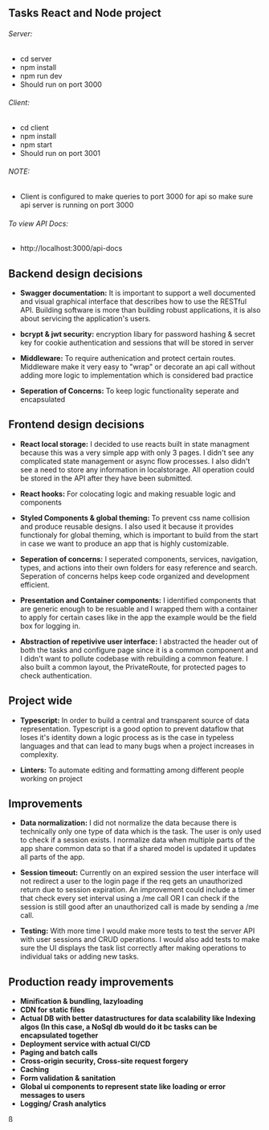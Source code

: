 ## Tasks React and Node project

###### Server:
-   cd server
-   npm install
-   npm run dev
-   Should run on port 3000

###### Client:
-   cd client
-   npm install
-   npm start
-   Should run on port 3001

###### NOTE:
-   Client is configured to make queries to port 3000 for api so make sure api server is running on port 3000

###### To view API Docs:
-   http://localhost:3000/api-docs



## Backend design decisions
-   **Swagger documentation:** It is important to support a well documented and visual graphical interface that describes how to use the RESTful API. Building software is more than building robust applications, it is also about servicing the application's users.

-   **bcrypt & jwt security:** encryption libary for password hashing & secret key for cookie authentication and sessions that will be stored in server
    
-   **Middleware:** To require authenication and protect certain routes. Middleware make it very easy to "wrap" or decorate an api call without adding more logic to implementation which is considered bad practice

-   **Seperation of Concerns:** To keep logic functionality seperate and encapsulated


## Frontend design decisions

-   **React local storage:** I decided to use reacts built in state managment because this was a very simple app with only 3 pages. I didn't see any complicated state management or async flow processes. I also didn't see a need to store any information in localstorage. All operation could be stored in the API after they have been submitted.

-   **React hooks:** For colocating logic and making resuable logic and components

-   **Styled Components & global theming:** To prevent css name collision and produce reusable designs. I also used it because it provides functionaly for global theming, which is important to build from the start in case we want to produce an app that is highly customizable.

-   **Seperation of concerns:** I seperated components, services, navigation, types, and actions into their own folders for easy reference and search. Seperation of concerns helps keep code organized and development efficient.

-   **Presentation and Container components:** I identified components that are generic enough to be resuable and I wrapped them with a container to apply for certain cases like in the app the example would be the field box for logging in.

-   **Abstraction of repetivive user interface:** I abstracted the header out of both the tasks and configure page since it is a common component and I didn't want to pollute codebase with rebuilding a common feature. I also built a common layout, the PrivateRoute, for protected pages to check authentication.

## Project wide

-   **Typescript:** In order to build a central and transparent source of data representation. Typescript is a good option to prevent dataflow that loses it's identity down a logic process as is the case in typeless languages and that can lead to many bugs when a project increases in complexity.

-   **Linters:** To automate editing and formatting among different people working on project


## Improvements

-   **Data normalization:** I did not normalize the data because there is technically only one type of data which is the task. The user is only used to check if a session exists. I normalize data when multiple parts of the app share common data so that if a shared model is updated it updates all parts of the app.

-   **Session timeout:** Currently on an expired session the user interface will not redirect a user to the login page if the req gets an unauthorized return due to session expiration. An improvement could include a timer that check every set interval using a /me call OR I can check if the session is still good after an unauthorized call is made by sending a /me call.

-   **Testing:** With more time I would make more tests to test the server API with user sessions and CRUD operations. I would also add tests to make sure the UI displays the task list correctly after making operations to individual taks or adding new tasks.




## Production ready improvements

-   **Minification & bundling, lazyloading**
-   **CDN for static files**
-   **Actual DB with better datastructures for data scalability like Indexing algos (In this case, a NoSql db would do it bc tasks can be encapsulated together**
-   **Deployment service with actual CI/CD**
-   **Paging and batch calls**
-   **Cross-origin security, Cross-site request forgery**
-   **Caching**
-   **Form validation & sanitation**
-   **Global ui components to represent state like loading or error messages to users**
-   **Logging/ Crash analytics**



ß